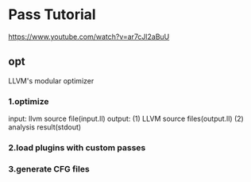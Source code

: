 # Pass Tutorial
https://www.youtube.com/watch?v=ar7cJl2aBuU
## opt
LLVM's modular optimizer
### 1.optimize
input: llvm source file(input.ll)
output: 
(1) LLVM source files(output.ll)
(2) analysis result(stdout)
### 2.load plugins with custom passes
### 3.generate CFG files
